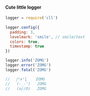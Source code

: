 #### Cute little logger

```javascript
logger = require('cll')
     
logger.config({
  padding: 3,
  levelmark: 'smile', // smile/text
  colors: true,
  timestamp: true
})

logger.info('ZOMG')
logger.error('ZOMG')
logger.fatal('ZOMG')

//   ᶘᵒᴥᵒᶅ    ZOMG
//   (-_-')   ZOMG
//   (o//O)   ZOMG
```    


